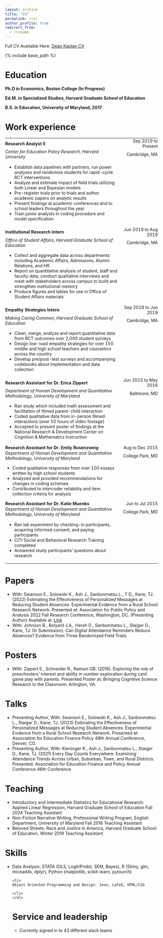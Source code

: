 ```yaml
---
layout: archive
title: "CV"
permalink: /cv/
author_profile: true
redirect_from:
  - /resume
---
```


Full CV Available Here:
<a href= "https://drive.google.com/file/d/1Ns9GZxBgykh3uA4MeIX-F5IHKtbilo6c/view?usp=share_link" target="_blank">Dean Kaplan CV</a> 

{% include base_path %}

Education
======

<b>Ph.D in Economics, Boston College (In Progress) </b>

<b>Ed.M. in Specialized Studies, Harvard Graduate School of Education </b>

<b>B.S. in Education, University of Maryland, 2017 </b>

Work experience
======

<table style="border: none; width: 100%; table-layout: auto;font-size:100%">
  <tr>
    <td style="text-align: left; border: none; padding: .5px;border-spacing
:.5px;"><b> Research Analyst II</b></td>
    <td style="text-align: right; border: none; padding: .5px;border-spacing
:.5px;">Sep 2019 to Present</td>

  <tr>
    <td style="text-align: left;  border: none; padding: .5px;border-spacing
:.5px;"><i>Center for Education Policy Research, Harvard University</i></td>
    <td style="text-align: right;  border: none; padding: .5px;border-spacing
:.5px;">Cambridge, MA</td>
  </tr>
  <tr>
    <td style="text-align: left; border: none;width: 75%;"> 
    <ul> 
    <li>
    Establish data pipelines with partners, run power analyses and randomize students for rapid-cycle RCT interventions
    </li>
     <li>
    Analyze and estimate impact of field trials utilizing both Linear and Bayesian models
    </li> 
  <li>  
  Pre-register trials prior to trials and author academic papers on analytic results 
   </li> 
   <li> 
   Present findings at academic conferences and to school leaders throughout the year
   </li> 
   
   <li> 
   Train junior analysts in coding procedure and model specification 
   </li> 
   </ul> 
     </td> 
  </tr>
  <tr>
    <td style="text-align: left; border: none; padding: .5px;border-spacing
:.5px;"><b>Institutional Research Intern</b></td>
    <td style="text-align: right;  border: none; padding: .5px;border-spacing
:.5px;">Jun 2019 to Aug 2019</td>
  </tr>
  <tr>
    <td style="text-align: left;  border: none; padding: .5px;border-spacing
:.5px;"><i>Office of Student Affairs, Harvard Graduate School of Education</i></td>
    <td style="text-align: right;  border: none; padding: .5px;border-spacing
:.5px;">Cambridge, MA</td>
  </tr>
  <tr>
  <td style="text-align: left; border: none;"> 
    <ul> 
    <li>
     Collect and aggregate data across departments including Academic Affairs, Admissions, Alumni Relations, and HR
    </li>
     <li>
   Report on quantitative analysis of student, staff and faculty data, conduct qualitative interviews and meet with stakeholders across campus to build and strengthen institutional memory
    </li> 
  <li>  
  Produce figures and tables for use in Office of Student Affairs materials
   </li> 
   </ul> 
     </td> 
  </tr>
    <td style="text-align: left;  border: none; padding: .5px;border-spacing
:.5px;"><b>Empathy Strategies Intern</b></td>
    <td style="text-align: right;  border: none; padding: .5px;border-spacing
:.5px;">Sep 2018 to Jun 2019</td>
  </tr>
  <tr>
    <td style="text-align: left;  border: none; padding: .5px;border-spacing
:.5px;"><i>Making Caring Common, Harvard Graduate School of Education</i></td>
    <td style="text-align: right;  border: none; padding: .5px;border-spacing
:.5px;">Cambridge, MA</td>
  </tr>
  <tr>
  <td style="text-align: left; border: none;"> 
    <ul> 
    <li>
Clean, merge, analyze and report quantitative data from RCT outcomes over 2,000 student surveys
    </li>
     <li>
Design low-load empathy strategies for over 150 middle and high school teachers and counselors across the country
    </li> 
  <li>  
  Develop pre/post-test surveys and accompanying codebooks about implementation and data collection
   </li> 
   </ul> 
     </td> 
  </tr>
  <tr>
    <td style="text-align: left;border: none; padding: .5px;border-spacing
:.5px;"><b>Research Assistant for Dr. Erica Zippert</b></td>
    <td style="text-align: right; border: none; padding: .5px;border-spacing
:.5px;">Jun 2015 to May 2016</td>
  </tr>
  <tr>
    <td style="text-align: left; border: none; padding: .5px;border-spacing
:.5px;"><i>Department of Human Development and Quantitative Methodology, University of Maryland</i></td>
    <td style="text-align: right; border: none; padding: .5px;border-spacing
:.5px;">Baltimore, MD</td>
  </tr>
  <tr>
  <td style="text-align: left; border: none;"> 
    <ul> 
    <li>
Ran study which included math assessment and facilitation of filmed parent-child interaction
    </li>
     <li>
Coded qualitative data from in-person filmed interactions (over 50 hours of video footage)
    </li> 
  <li>  
  Accepted to present poster of findings at the National Research & Development Center on Cognition & Mathematics Instruction
   </li> 
   </ul> 
     </td> 
  </tr>
  <tr>
    <td style="text-align: left; border: none; padding: .5px;border-spacing
:.5px;"><b>Research Assistant for Dr. Emily Rosenzweig</b></td>
    <td style="text-align: right; border: none; padding: .5px;border-spacing
:.5px;">Aug to Dec 2015</td>
  </tr>
  <tr>
    <td style="text-align: left; border: none; padding: .5px;border-spacing
:.5px;"><i>Department of Human Development and Quantitative Methodology, University of Maryland</i></td>
    <td style="text-align: right; border: none; padding: .5px;border-spacing
:.5px;">College Park, MD</td>
  </tr>
   <tr>
  <td style="text-align: left; border: none; padding: .5px;border-spacing
:.5px;"> 
    <ul> 
    <li>
Coded qualitative responses from over 100 essays written by high school students
    </li>
     <li>
Analyzed and provided recommendations for changes in coding schemes
    </li> 
  <li>  
  Contributed to intercoder reliability and item collection criteria for analysis
   </li> 
   </ul> 
     </td> 
  </tr>
  <tr>
    <td style="text-align: left; border: none; padding: .5px;border-spacing
:.5px;"><b>Research Assistant for Dr. Katie Muenks</b></td>
    <td style="text-align: right; border: none; padding: .5px;border-spacing
:.5px;">Jun to Jul 2015</td>
  </tr>
  <tr>
    <td style="text-align: left; border: none; padding: .5px;border-spacing
:.5px;"><i>Department of Human Development and Quantitative Methodology, University of Maryland</i></td>
    <td style="text-align: right; border: none; padding: .5px;border-spacing
:.5px;">College Park, MD</td>
  </tr>
   <tr>
  <td style="text-align: left; border: none;"> 
    <ul> 
    <li>
Ran lab experiment by checking-in participants, acquiring informed consent, and paying participants
    </li>
     <li>
CITI Social and Behavioral Research Training completed
    </li> 
  <li>  
  Answered study participants’ questions about research
   </li> 
   </ul> 
     </td> 
  </tr>
</table>
  
Papers
======
<ul> 
    <li>
With: Swanson E., Solowski K., Ash J., Sanbonmatsu L., T D., Kane, TJ. (2022) Estimating the Effectiveness of Personalized Messages at Reducing Student Absences: Experimental Evidence from a Rural School Research Network. Presented at: Association for Public Policy and Analysis 2022 Fall Research Conference, Washington, DC. (Presenting Author) Available at: <a href= "https://appam.confex.com/appam/2022/meetingapp.cgi/Paper/45247" target="_blank">Link</a>

</li>
 <li>
With: Johnson B., Bolyard J.A., Hersh D., Sanbonmatsu L., Staiger D., Kane, TJ. (In Submission). Can Digital Attendance Reminders Reduce Absences? Evidence from Three Randomized Field Trials. 
</li>
</ul>


Posters
======
<ul> 
    <li>
With: Zippert E., Schneider R., Ramani GB. (2016). Exploring the role of preschoolers’ interest and ability in number exploration during card game play with parents. Presented Poster at: Bringing Cognitive Science Research to the Classroom; Arlington, VA.
</li>
</ul>
  
Talks
======
<ul> 
    <li>
Presenting Author, With: Swanson E., Solowski K., Ash J., Sanbonmatsu L., Staiger D., Kane, TJ. (2023) Estimating the Effectiveness of Personalized Messages at Reducing Student Absences: Experimental Evidence from a Rural School Research Network. Presented at: Association for Education Finance Policy 48th Annual Conference, Denver, CO.
</li>
    <li>
Presenting Author, With: Kieninger K., Ash J., Sanbonmatsu L., Staiger D., Kane, TJ. (2021) Every Day Counts Everywhere: Examining Attendance Trends Across Urban, Suburban, Town, and Rural Districts. Presented: Association for Education Finance and Policy Annual Conference 46th Conference
 </li>
</ul> 
   
Teaching
======
<ul> 
 <li>
Introductory and Intermediate Statistics for Educational Research: Applied Linear Regression, Harvard Graduate School of Education     Fall 2024
Teaching Assistant
</li>
 <li>
Non-Fiction Narrative Writing, Professional Writing Program, English Department, University of Maryland      Fall 2016
Teaching Assistant
</li>
 <li>
Beloved Streets: Race and Justice in America, Harvard Graduate School of Education, Winter 2019
Teaching Assistant
  </li>
 </ul>
 
 Skills
======
<ul> 
    <li>

Data Analysis: STATA (OLS, Logit/Probit, SEM, Bayes), R (Shiny, glm, miceadds, dplyr), Python (matplotlib, scikit-learn, pytourch)
    </li>
    
    <li>
    Object Oriented Programming and Design: Java, LaTeX, HTML/CSS
 
    </li>
    </ul>


Service and leadership
======
<ul> 
 <li>
Currently signed in to 43 different slack teams
 </li>
</ul> 
